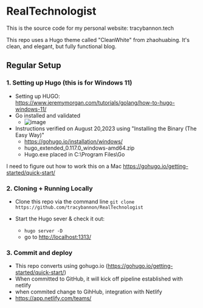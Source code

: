 # RealTechnologist
This is the source code for my personal website: tracybannon.tech

This repo uses a Hugo theme called "CleanWhite" from zhaohuabing.  It's clean, and elegant, but fully functional blog.

## Regular Setup

### 1. Setting up Hugo (this is for Windows 11)
 
 - Setting up HUGO:  https://www.jeremymorgan.com/tutorials/golang/how-to-hugo-windows-11/
 - Go installed and validated
   - ![image](https://github.com/tracybannon/RealTechnologist/assets/79816433/0767a815-bbc8-46ca-b268-f50cf6dfcfc3)
 - Instructions verified on August 20,2023 using "Installing the Binary (The Easy Way)"
   - https://gohugo.io/installation/windows/
   - hugo_extended_0.117.0_windows-amd64.zip
   - Hugo.exe placed in C:\Program Files\Go 


I need to figure out how to work this on a Mac
https://gohugo.io/getting-started/quick-start/
 
 ### 2. Cloning + Running Locally

  - Clone this repo via the command line `git clone https://github.com/tracybannon/RealTechnologist`

 - Start the Hugo sever & check it out:

   - `hugo server -D`
   - go to [http://localhost:1313/](http://localhost:1313/)

### 3. Commit and deploy

- This repo converts using gohugo.io  (https://gohugo.io/getting-started/quick-start/)
- When committed to GitHub, it will kick off pipeline established with netlify
- when commited change to GihHub, integration with Netlify 
- https://app.netlify.com/teams/


